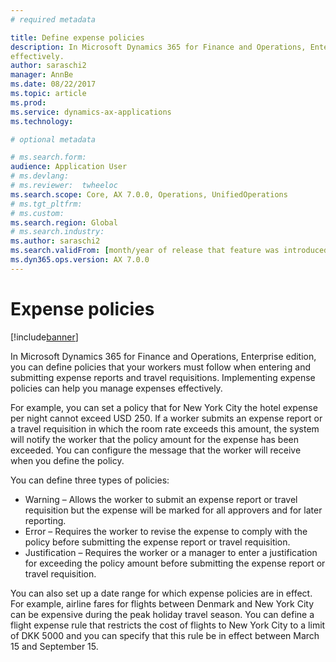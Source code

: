 ```yaml
---
# required metadata

title: Define expense policies
description: In Microsoft Dynamics 365 for Finance and Operations, Enterprise edition, you can define policies that your workers must follow when entering and submitting expense reports and travel requisitions. Implementing expense policies can help you manage expenses 
effectively. 
author: saraschi2
manager: AnnBe
ms.date: 08/22/2017
ms.topic: article
ms.prod: 
ms.service: dynamics-ax-applications
ms.technology: 

# optional metadata

# ms.search.form:  
audience: Application User
# ms.devlang: 
# ms.reviewer:  twheeloc
ms.search.scope: Core, AX 7.0.0, Operations, UnifiedOperations
# ms.tgt_pltfrm: 
# ms.custom: 
ms.search.region: Global
# ms.search.industry: 
ms.author: saraschi2
ms.search.validFrom: [month/year of release that feature was introduced in, in format yyyy-mm-dd]
ms.dyn365.ops.version: AX 7.0.0
---
```


# Expense policies

[!include[banner](../includes/banner.md)]

In Microsoft Dynamics 365 for Finance and Operations, Enterprise edition, you can define policies that your workers must follow when 
entering and submitting expense reports and travel requisitions. Implementing expense policies can help you manage expenses 
effectively. 

For example, you can set a policy that for New York City the hotel expense per night cannot exceed USD 250. If a worker submits an 
expense report or a travel requisition in which the room rate exceeds this amount, the system will notify the worker that the policy 
amount for the expense has been exceeded. You can configure the message that the worker will receive when you define the policy. 

You can define three types of policies: 

 - Warning – Allows the worker to submit an expense report or travel requisition but the expense will be marked for all approvers and
 for later reporting. 
 - Error – Requires the worker to revise the expense to comply with the policy before submitting the expense report or travel 
 requisition. 
 - Justification – Requires the worker or a manager to enter a justification for exceeding the policy amount before submitting the
 expense report or travel requisition. 

You can also set up a date range for which expense policies are in effect. For example, airline fares for flights between Denmark 
and New York City can be expensive during the peak holiday travel season. You can define a flight expense rule that restricts the 
cost of flights to New York City to a limit of DKK 5000 and you can specify that this rule be in effect between March 15 and 
September 15. 
